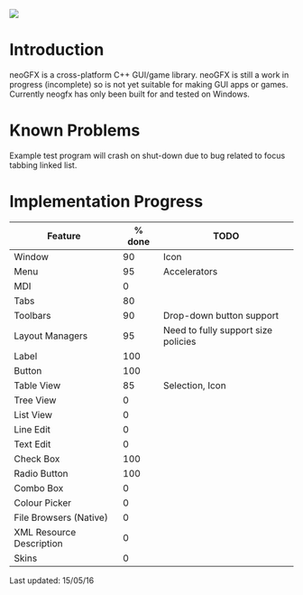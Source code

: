 ![](https://raw.githubusercontent.com/FlibbleMr/neogfx/master/neoGFX.png)

# Introduction
neoGFX is a cross-platform C++ GUI/game library.
neoGFX is still a work in progress (incomplete) so is not yet suitable for making GUI apps or games. Currently neogfx has only been built for and tested on Windows.

# Known Problems
Example test program will crash on shut-down due to bug related to focus tabbing linked list.

# Implementation Progress
Feature                   | % done  |     TODO
--------------------------|---------|-------------------------------------------------------------------------------
Window                    | 90      |     Icon
Menu                      | 95      |     Accelerators
MDI                       | 0       |
Tabs                      | 80      |
Toolbars                  | 90      |     Drop-down button support
Layout Managers           | 95      |     Need to fully support size policies
Label                     | 100     |     
Button                    | 100     |     
Table View                | 85      |     Selection, Icon
Tree View                 | 0       |
List View                 | 0       |
Line Edit                 | 0       |
Text Edit                 | 0       |
Check Box                 | 100     |     
Radio Button              | 100     |
Combo Box                 | 0       |
Colour Picker             | 0       |
File Browsers (Native)    | 0       |
XML Resource Description  | 0       |
Skins                     | 0       |

Last updated: 15/05/16
